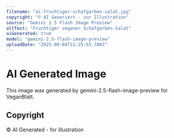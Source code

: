 ```yaml
---
filename: "ai-fruchtiger-schafgarben-salat.jpg"
copyright: "© AI Generiert - zur Illustration"
source: "Gemini 2.5 Flash Image Preview"
altText: "Fruchtiger veganer Schafgarben-Salat"
aiGenerated: true
model: "gemini-2.5-flash-image-preview"
uploadDate: "2025-09-04T11:25:55.780Z"
---
```


# AI Generated Image

This image was generated by gemini-2.5-flash-image-preview for VeganBlatt.

## Copyright
© AI Generated - for illustration
